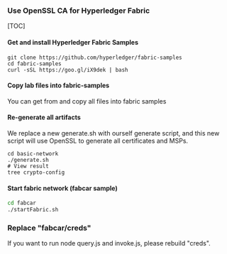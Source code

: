 ### Use OpenSSL CA for Hyperledger Fabric
[TOC]

#### Get and install Hyperledger Fabric Samples

```
git clone https://github.com/hyperledger/fabric-samples
cd fabric-samples
curl -sSL https://goo.gl/iX9dek | bash
```
#### Copy lab files into fabric-samples
You can get from and copy all files into fabric samples

#### Re-generate all artifacts
We replace a new generate.sh with ourself generate script, and this new script will use OpenSSL to generate all certificates and MSPs.
```
cd basic-network
./generate.sh
# View result
tree crypto-config
```
#### Start fabric network (fabcar sample)
```sh
cd fabcar
./startFabric.sh
```
### Replace "fabcar/creds" 
If you want to run node query.js and invoke.js, please rebuild "creds".

